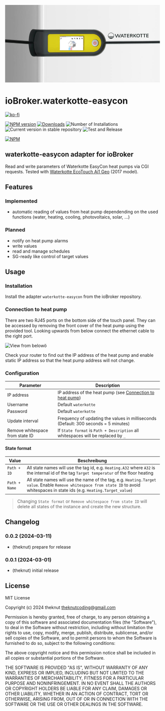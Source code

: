 ![Logo](docs/banner.jpg)

# ioBroker.waterkotte-easycon

[![ko-fi](https://ko-fi.com/img/githubbutton_sm.svg)](https://ko-fi.com/O4O8U5J2B)

[![NPM version](https://img.shields.io/npm/v/iobroker.waterkotte-easycon.svg)](https://www.npmjs.com/package/iobroker.waterkotte-easycon)
[![Downloads](https://img.shields.io/npm/dm/iobroker.waterkotte-easycon.svg)](https://www.npmjs.com/package/iobroker.waterkotte-easycon)
![Number of Installations](https://iobroker.live/badges/waterkotte-easycon-installed.svg)
![Current version in stable repository](https://iobroker.live/badges/waterkotte-easycon-stable.svg) ![Test and Release](https://github.com/theknut/ioBroker.waterkotte-easycon/workflows/Test%20and%20Release/badge.svg)

[![NPM](https://nodei.co/npm/iobroker.waterkotte-easycon.png?downloads=true)](https://nodei.co/npm/iobroker.waterkotte-easycon/)

## waterkotte-easycon adapter for ioBroker

Read and write parameters of Waterkotte EasyCon heat pumps via CGI requests. Tested with [Waterkotte EcoTouch Ai1 Geo](https://www.waterkotte.de/waermepumpen/ecotouch-ai1-geo-erdwaermepumpe-6-18kw) (2017 model).

## Features

### Implemented

-   automatic reading of values from heat pump dependending on the used functions (water, heating, cooling, photovoltaics, solar, ...)

### Planned

-   notify on heat pump alarms
-   write values
-   read and manage schedules
-   SG-ready like control of target values

## Usage

### Installation

Install the adapter `waterkotte-easycon` from the ioBroker repository.

### Connection to heat pump

There are two RJ45 ports on the bottom side of the touch panel. They can be accessed by removing the front cover of the heat pump using the provided tool. Looking upwards from below connect the ethernet cable to the right port.

![View from belowö](docs/display.jpg)

Check your router to find out the IP address of the heat pump and enable static IP address so that the heat pump address will not change.

### Configuration

| Parameter                       | Description                                                                           |
| ------------------------------- | ------------------------------------------------------------------------------------- |
| IP address                      | IP address of the heat pump (see [Connection to heat pump](#Connection-to-heat-pump)) |
| Username                        | Default `waterkotte`                                                                  |
| Password                        | Default `waterkotte`                                                                  |
| Update interval                 | Frequency of updating the values in milliseconds (Default: 300 seconds = 5 minutes)   |
| Remove whitespace from state ID | If `State format` is `Path + Description` all whitespaces will be replaced by `_`     |

#### State format

| Value         | Beschreibung                                                                                                                                                                        |
| ------------- | ----------------------------------------------------------------------------------------------------------------------------------------------------------------------------------- |
| `Path + ID`   | All state names will use the tag id, e.g. `Heating.A32` where `A32` is the internal id of the tag `Target temperatur` of the floor heating                                          |
| `Path + Name` | All state names will use the name of the tag, e.g. `Heating.Target value`. Enable `Remove whitespace from state ID` to avoid whitespaces in state ids (e.g. `Heating.Target_value`) |

> Changing `State format` or `Remove whitespace from state ID` will delete all states of the instance and create the new structure.

## Changelog

<!--
    Placeholder for the next version (at the beginning of the line):
    ### **WORK IN PROGRESS**
    - (theknut) change update interval from milliseconds to seconds
    - (theknut) add axios timeout
    - (theknut) remove unused onStateChange handler
-->

### 0.0.2 (2024-03-11)

-   (theknut) prepare for release

### 0.0.1 (2024-03-01)

-   (theknut) initial release

## License

MIT License

Copyright (c) 2024 theknut <theknutcoding@gmail.com>

Permission is hereby granted, free of charge, to any person obtaining a copy
of this software and associated documentation files (the "Software"), to deal
in the Software without restriction, including without limitation the rights
to use, copy, modify, merge, publish, distribute, sublicense, and/or sell
copies of the Software, and to permit persons to whom the Software is
furnished to do so, subject to the following conditions:

The above copyright notice and this permission notice shall be included in all
copies or substantial portions of the Software.

THE SOFTWARE IS PROVIDED "AS IS", WITHOUT WARRANTY OF ANY KIND, EXPRESS OR
IMPLIED, INCLUDING BUT NOT LIMITED TO THE WARRANTIES OF MERCHANTABILITY,
FITNESS FOR A PARTICULAR PURPOSE AND NONINFRINGEMENT. IN NO EVENT SHALL THE
AUTHORS OR COPYRIGHT HOLDERS BE LIABLE FOR ANY CLAIM, DAMAGES OR OTHER
LIABILITY, WHETHER IN AN ACTION OF CONTRACT, TORT OR OTHERWISE, ARISING FROM,
OUT OF OR IN CONNECTION WITH THE SOFTWARE OR THE USE OR OTHER DEALINGS IN THE
SOFTWARE.
